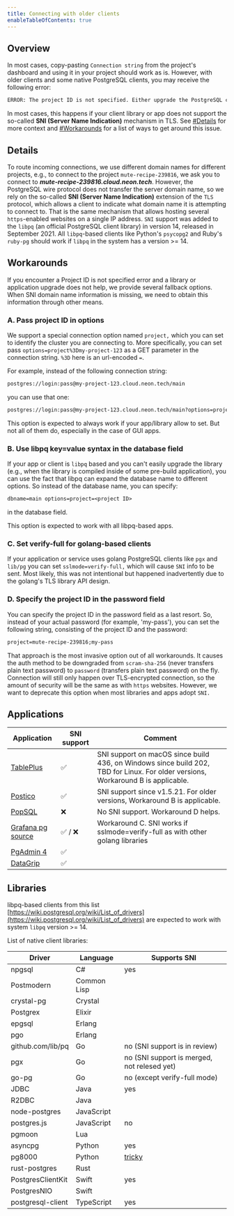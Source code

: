 ```yaml
---
title: Connecting with older clients
enableTableOfContents: true
---
```


## Overview

In most cases, copy-pasting `Connection string` from the project's dashboard and using it in your project should work as is. However, with older clients and some native PostgreSQL clients, you may receive the following error:

```txt
ERROR: The project ID is not specified. Either upgrade the PostgreSQL client library (libpq) for SNI support or pass the project ID (the first part of the domain name) as a parameter: '&options=project%3D'. See [https://neon.tech/sni](https://neon.tech/sni) for more information.
```

In most cases, this happens if your client library or app does not support the so-called **SNI (Server Name Indication)** mechanism in TLS. See [#Details](#details) for more context and [#Workarounds](#workarounds) for a list of ways to get around this issue.

## Details

To route incoming connections, we use different domain names for different projects, e.g., to connect to the project `mute-recipe-239816`, we ask you to connect to _**mute-recipe-239816.cloud.neon.tech**_. However, the PostgreSQL wire protocol does not transfer the server domain name, so we rely on the so-called **SNI (Server Name Indication)** extension of the `TLS` protocol, which allows a client to indicate what domain name it is attempting to connect to. That is the same mechanism that allows hosting several `https`-enabled websites on a single IP address. `SNI` support was added to the `libpq` (an official PostgreSQL client library) in version 14, released in September 2021. All `libpq`-based clients like Python's `psycopg2` and Ruby's `ruby-pg` should work if `libpq` in the system has a version >= 14.

## Workarounds

If you encounter a Project ID is not specified error and a library or application upgrade does not help, we provide several fallback options. When SNI domain name information is missing, we need to obtain this information through other means.

### A. Pass project ID in options

We support a special connection option named `project,` which you can set to identify the cluster you are connecting to. More specifically, you can set pass `options=project%3Dmy-project-123` as a GET parameter in the connection string. `%3D` here is an url-encoded `=`.

For example, instead of the following connection string:

```txt
postgres://login:pass@my-project-123.cloud.neon.tech/main
```

you can use that one:

```txt
postgres://login:pass@my-project-123.cloud.neon.tech/main?options=project%3Dmy-project-123
```

This option is expected to always work if your app/library allow to set. But not all of them do, especially in the case of GUI apps.

### B. Use libpq key=value syntax in the database field

If your app or client is `libpq` based and you can't easily upgrade the library (e.g., when the library is compiled inside of some pre-build application), you can use the fact that libpq can expand the database name to different options. So instead of the database name, you can specify:

```txt
dbname=main options=project=<project ID>
```

in the database field.

This option is expected to work with all libpq-based apps.

### C. Set verify-full for golang-based clients

If your application or service uses golang PostgreSQL clients like `pgx` and `lib/pg` you can set `sslmode=verify-full,` which will cause `SNI` info to be sent. Most likely, this was not intentional but happened inadvertently due to the golang's TLS library API design.

### D. Specify the project ID in the password field

You can specify the project ID in the password field as a last resort. So, instead of your actual password (for example, 'my-pass'), you can set the following string, consisting of the project ID and the password:

```txt
project=mute-recipe-239816;my-pass
```

That approach is the most invasive option out of all workarounds. It causes the auth method to be downgraded from `scram-sha-256` (never transfers plain text password) to `password` (transfers plain text password) on the fly. Connection will still only happen over TLS-encrypted connection, so the amount of security will be the same as with `https` websites. However, we want to deprecate this option when most libraries and apps adopt `SNI.`

## Applications

| Application                                                                        | SNI support | Comment                                                                                                                          |
| ---------------------------------------------------------------------------------- | ----------- | -------------------------------------------------------------------------------------------------------------------------------- |
| [TablePlus](https://tableplus.com)                                                 | ✅          | SNI support on macOS since build 436, on Windows since build 202, TBD for Linux. For older versions, Workaround B is applicable. |
| [Postico](https://eggerapps.at/postico/)                                           | ✅          | SNI support since v1.5.21. For older versions, Workaround B is applicable.                                                       |
| [PopSQL](https://popsql.com/)                                                      | ❌          | No SNI support. Workaround D helps.                                                                                              |
| [Grafana pg source](https://grafana.com/docs/grafana/latest/datasources/postgres/) | ✅ / ❌     | Workaround C. SNI works if sslmode=verify-full as with other golang libraries                                                    |
| [PgAdmin 4](https://www.pgadmin.org/)                                              | ✅          |                                                                                                                                  |
| [DataGrip](https://www.jetbrains.com/datagrip/)                                    | ✅          |                                                                                                                                  |

## Libraries

libpq-based clients from this list [https://wiki.postgresql.org/wiki/List_of_drivers](https://wiki.postgresql.org/wiki/List_of_drivers) are expected to work with system `libpq` version >= 14.

List of native client libraries:

| Driver            | Language    | Supports SNI                                             |
| ----------------- | ----------- | -------------------------------------------------------- |
| npgsql            | C#          | yes                                                      |
| Postmodern        | Common Lisp |                                                          |
| crystal-pg        | Crystal     |                                                          |
| Postgrex          | Elixir      |                                                          |
| epgsql            | Erlang      |                                                          |
| pgo               | Erlang      |                                                          |
| github.com/lib/pq | Go          | no (SNI support is in review)                            |
| pgx               | Go          | no (SNI support is merged, not relesed yet)              |
| go-pg             | Go          | no (except verify-full mode)                             |
| JDBC              | Java        | yes                                                      |
| R2DBC             | Java        |                                                          |
| node-postgres     | JavaScript  |                                                          |
| postgres.js       | JavaScript  | no                                                       |
| pgmoon            | Lua         |                                                          |
| asyncpg           | Python      | yes                                                      |
| pg8000            | Python      | [tricky](https://github.com/neondatabase/neon/pull/2008) |
| rust-postgres     | Rust        |                                                          |
| PostgresClientKit | Swift       | yes                                                      |
| PostgresNIO       | Swift       |                                                          |
| postgresql-client | TypeScript  | yes                                                      |

